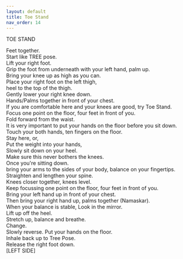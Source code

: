 ```yaml
---
layout: default
title: Toe Stand
nav_order: 14
---
```


TOE STAND  

Feet together.  
Start like TREE pose.  
Lift your right foot.  
Grip the foot from underneath with your left hand, palm up.  
Bring your knee up as high as you can.  
Place your right foot on the left thigh,  
heel to the top of the thigh.  
Gently lower your right knee down.  
Hands/Palms together in front of your chest.  
If you are comfortable here and your knees are good, try Toe Stand.  
Focus one point on the floor, four feet in front of you.  
Fold forward from the waist.  
It is very important to put your hands on the floor before you sit down.  
Touch your both hands, ten fingers on the floor.  
Stay here, or,  
Put the weight into your hands,  
Slowly sit down on your heel.  
Make sure this never bothers the knees.  
Once you're sitting down.  
bring your arms to the sides of your body, balance on your fingertips.  
Straighten and lengthen your spine.  
Knees closer together, knees level.  
Keep focussing one point on the floor, four feet in front of you.  
Bring your left hand up in front of your chest.  
Then bring your right hand up, palms together (Namaskar).  
When your balance is stable, Look in the mirror.  
Lift up off the heel.  
Stretch up, balance and breathe.  
Change.  
Slowly reverse. Put your hands on the floor.  
Inhale back up to Tree Pose.  
Release the right foot down.  
[LEFT SIDE]  